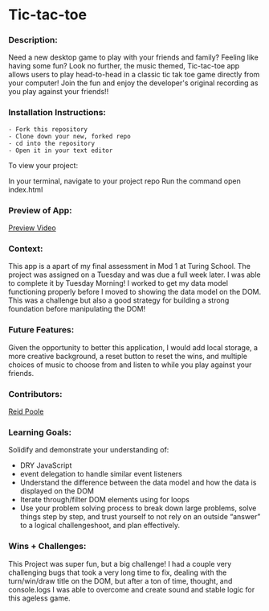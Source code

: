# Tic-tac-toe 

### Description:
Need a new desktop game to play with your friends and family? Feeling like having some fun? Look no further, the music themed, Tic-tac-toe app allows users to play head-to-head in a classic tic tak toe game directly from your computer! Join the fun and enjoy the developer's original recording as you play against your friends!!


### Installation Instructions:
    - Fork this repository
    - Clone down your new, forked repo
    - cd into the repository
    - Open it in your text editor

To view your project:

In your terminal, navigate to your project repo
Run the command open index.html

### Preview of App:
[Preview Video](https://www.loom.com/share/977bc72708ff4ebfaa5e8bee860572fd)

### Context:
This app is a apart of my final assessment in Mod 1 at Turing School. The project was assigned on a Tuesday and was due a full week later. I was able to complete it by Tuesday Morning! I worked to get my data model functioning properly before I moved to showing the data model on the DOM. This was a challenge but also a good strategy for building a strong foundation before manipulating the DOM!

### Future Features:
Given the opportunity to better this application, I would add local storage, a more creative background, a reset button to reset the wins, and multiple choices of music to choose from and listen to while you play against your friends.

### Contributors:
[Reid Poole](https://github.com/rpoole444?tab=repositories)

### Learning Goals:
Solidify and demonstrate your understanding of:

  - DRY JavaScript
  - event delegation to handle similar event listeners
  - Understand the difference between the data model and how the data is displayed on the DOM
  - Iterate through/filter DOM elements using for loops
  - Use your problem solving process to break down large problems, solve things step by step, and trust yourself to not rely on an outside “answer” to a logical challengeshoot, and plan effectively.

### Wins + Challenges:
This Project was super fun, but a big challenge! I had a couple very challenging bugs that took a very long time to fix, dealing with the turn/win/draw title on the DOM, but after a ton of time, thought, and console.logs I was able to overcome and create sound and stable logic for this ageless game.


